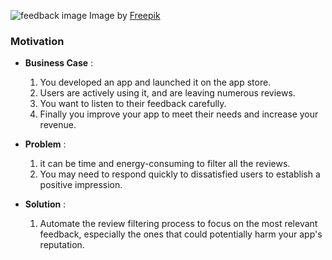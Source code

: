 ![feedback image](https://img.freepik.com/free-photo/medium-shot-young-people-with-reviews_23-2149394417.jpg?w=1380&t=st=1707053585~exp=1707054185~hmac=470278833ffbdb001da678bae2cc952deb3245bdcd929d83e82573317e60817c)
Image by <a href="https://www.freepik.com/free-photo/medium-shot-young-people-with-reviews_26006353.htm#query=star%20review&position=35&from_view=search&track=ais&uuid=1eafc6b6-e70b-4155-93e3-b83d8028a8f7">Freepik</a>

### Motivation

- **Business Case** :
    
    1. You developed an app and launched it on the app store.
    2. Users are actively using it, and are leaving numerous reviews.
    3. You want to listen to their feedback carefully.
    4. Finally you improve your app to meet their needs and increase your revenue.
- **Problem** :
    
    1. it can be time and energy-consuming to filter all the reviews.
    2. You may need to respond quickly to dissatisfied users to establish a positive impression.
- **Solution** :
    
    1. Automate the review filtering process to focus on the most relevant feedback, especially the ones that could potentially harm your app's reputation.
